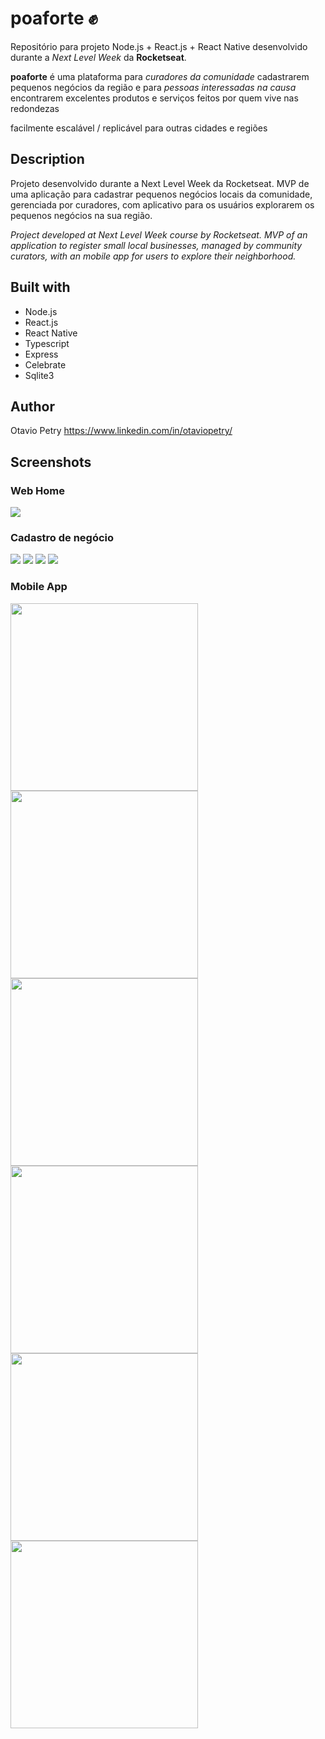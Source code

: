 # poaforte ✊
Repositório para projeto Node.js + React.js + React Native desenvolvido durante a <em>Next Level Week</em> da <strong>Rocketseat</strong>.

<strong>poaforte</strong> é uma plataforma para <em>curadores da comunidade</em> cadastrarem pequenos negócios da região e para <em>pessoas interessadas na causa</em> encontrarem excelentes produtos e serviços feitos por quem vive nas redondezas

facilmente escalável / replicável para outras cidades e regiões

## Description

Projeto desenvolvido durante a Next Level Week da Rocketseat. 
MVP de uma aplicação para cadastrar pequenos negócios locais da comunidade, gerenciada por curadores, com aplicativo para os usuários explorarem os pequenos negócios na sua região.

<em>Project developed at Next Level Week course by Rocketseat.
MVP of an application to register small local businesses, managed by community curators, with an mobile app for users to explore their neighborhood.</em>

## Built with

- Node.js
- React.js
- React Native
- Typescript
- Express
- Celebrate
- Sqlite3

## Author

Otavio Petry
https://www.linkedin.com/in/otaviopetry/

## Screenshots

### Web Home

<img src="images/web-home.png" >

### Cadastro de negócio
<img src="images/cadastro-01.png" >
<img src="images/cadastro-02.png" >
<img src="images/cadastro-03.png" >
<img src="images/cadastro-03-b.png" >

### Mobile App
<img src="images/mobile-home.jpg" width="300" >
<img src="images/mobile-map-food.jpg" width="300" >
<img src="images/mobile-map-other.jpg" width="300" >
<img src="images/mobile-map-services.jpg" width="300" >
<img src="images/mobile-details-01.jpg" width="300" >
<img src="images/mobile-details-02.jpg" width="300" >
